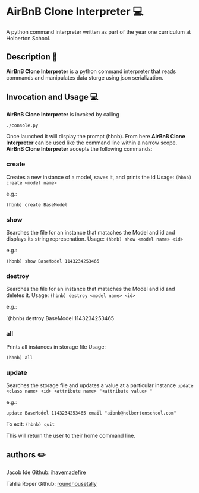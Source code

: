 # AirBnB Clone Interpreter :computer:

A python command interpreter written as part of the year one curriculum at Holberton School.

## Description :speech_balloon:

**AirBnB Clone Interpreter** is a python command interpreter that reads commands and manipulates data storge using json serialization.

## Invocation and Usage :computer:
**AirBnB Clone Interpreter** is invoked by calling

`./console.py`

Once launched it will display the prompt (hbnb).  From here **AirBnB Clone Interpreter** can be used like the command line within a narrow scope. **AirBnB Clone Interpreter** accepts the following commands:

### create
Creates a new instance of a model, saves it, and prints the id
Usage:
`(hbnb) create <model name>`

e.g.:

`(hbnb) create BaseModel`

### show
Searches the file for an instance that mataches the Model and id and displays its string represenation.
Usage:
`(hbnb) show <model name> <id>`

e.g.:

`(hbnb) show BaseModel 1143234253465`

### destroy
Searches the file for an instance that mataches the Model and id and deletes it.
Usage:
`(hbnb) destroy <model name> <id>`

e.g.:

`(hbnb) destroy BaseModel 1143234253465

### all
Prints all instances in storage file
Usage:

`(hbnb) all`

### update
Searches the storage file and updates a value at a particular instance
`update <class name> <id> <attribute name> "<attribute value>
"`

e.g.:

`update BaseModel 1143234253465 email "aibnb@holbertonschool.com"`

To exit:
`(hbnb) quit`


This will return the user to their home command line.

## authors :pencil2:
Jacob Ide Github: [ihavemadefire](https://github.com/ihavemadefire)

Tahlia Roper Github: [roundhousetally](https://github.com/roundhousetally)